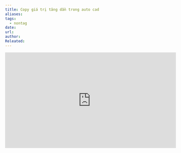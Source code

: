 ```yaml
---
title: Copy giá trị tăng dần trong auto cad
aliases: 
tags:
  - nontag
date: 
url: 
author: 
Releated:
---
```



<iframe width="560" height="315" src="https://www.youtube.com/embed/B_pY-cV1Hao?si=GyxpIFFm3ZPWW1fK" title="YouTube video player" frameborder="0" allow="accelerometer; autoplay; clipboard-write; encrypted-media; gyroscope; picture-in-picture; web-share" referrerpolicy="strict-origin-when-cross-origin" allowfullscreen></iframe>